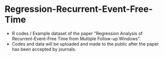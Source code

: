 # Regression-Recurrent-Event-Free-Time
* R codes / Example dataset of the paper "Regression Analysis of Recurrent-Event-Free Time from Multiple Follow-up Windows".
* Codes and data will be uploaded and made to the public after the paper has been accepted by journals.
